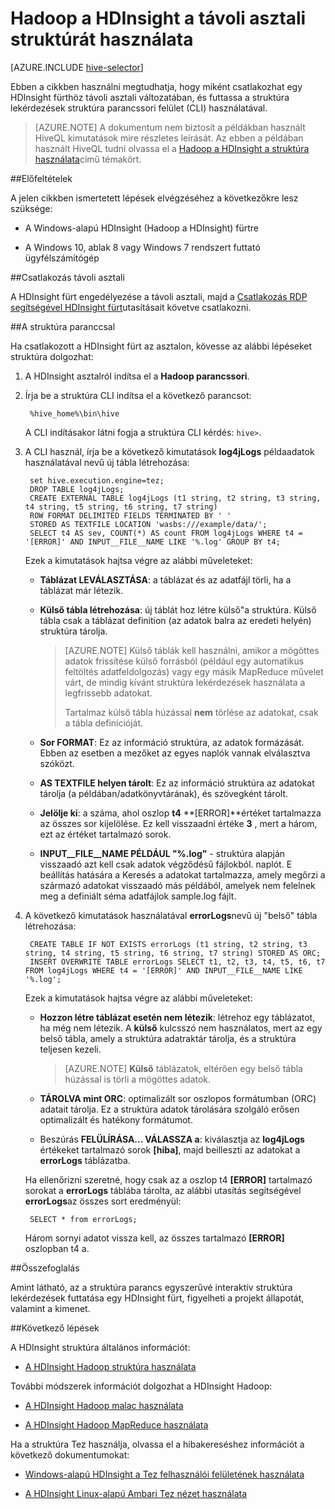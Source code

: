 <properties
   pageTitle="Használja Hadoop-struktúra és a távoli asztali HDInsight |} Microsoft Azure"
   description="Megtudhatja, hogy miként csatlakozhat HDInsight Hadoop-fürt távoli asztali változatában, és kattintson a struktúra parancssori felületén a struktúra lekérdezések futtatása."
   services="hdinsight"
   documentationCenter=""
   authors="Blackmist"
   manager="jhubbard"
   editor="cgronlun"
    tags="azure-portal"/>

<tags
   ms.service="hdinsight"
   ms.devlang="na"
   ms.topic="article"
   ms.tgt_pltfrm="na"
   ms.workload="big-data"
   ms.date="09/06/2016"
   ms.author="larryfr"/>

# <a name="use-hive-with-hadoop-on-hdinsight-with-remote-desktop"></a>Hadoop a HDInsight a távoli asztali struktúrát használata

[AZURE.INCLUDE [hive-selector](../../includes/hdinsight-selector-use-hive.md)]

Ebben a cikkben használni megtudhatja, hogy miként csatlakozhat egy HDInsight fürthöz távoli asztali változatában, és futtassa a struktúra lekérdezések struktúra parancssori felület (CLI) használatával.

> [AZURE.NOTE] A dokumentum nem biztosít a példákban használt HiveQL kimutatások mire részletes leírását. Az ebben a példában használt HiveQL tudni olvassa el a [Hadoop a HDInsight a struktúra használata](hdinsight-use-hive.md)című témakört.

##<a id="prereq"></a>Előfeltételek

A jelen cikkben ismertetett lépések elvégzéséhez a következőkre lesz szüksége:

* A Windows-alapú HDInsight (Hadoop a HDInsight) fürtre

* A Windows 10, ablak 8 vagy Windows 7 rendszert futtató ügyfélszámítógép

##<a id="connect"></a>Csatlakozás távoli asztali

A HDInsight fürt engedélyezése a távoli asztali, majd a [Csatlakozás RDP segítségével HDInsight fürt](hdinsight-administer-use-management-portal.md#rdp)utasításait követve csatlakozni.

##<a id="hive"></a>A struktúra paranccsal

Ha csatlakozott a HDInsight fürt az asztalon, kövesse az alábbi lépéseket struktúra dolgozhat:

1. A HDInsight asztalról indítsa el a **Hadoop parancssori**.

2. Írja be a struktúra CLI indítsa el a következő parancsot:

        %hive_home%\bin\hive

    A CLI indításakor látni fogja a struktúra CLI kérdés: `hive>`.

3. A CLI használ, írja be a következő kimutatások **log4jLogs** példaadatok használatával nevű új tábla létrehozása:

        set hive.execution.engine=tez;
        DROP TABLE log4jLogs;
        CREATE EXTERNAL TABLE log4jLogs (t1 string, t2 string, t3 string, t4 string, t5 string, t6 string, t7 string)
        ROW FORMAT DELIMITED FIELDS TERMINATED BY ' '
        STORED AS TEXTFILE LOCATION 'wasbs:///example/data/';
        SELECT t4 AS sev, COUNT(*) AS count FROM log4jLogs WHERE t4 = '[ERROR]' AND INPUT__FILE__NAME LIKE '%.log' GROUP BY t4;

    Ezek a kimutatások hajtsa végre az alábbi műveleteket:

    * **Táblázat LEVÁLASZTÁSA**: a táblázat és az adatfájl törli, ha a táblázat már létezik.

    * **Külső tábla létrehozása**: új táblát hoz létre külső"a struktúra. Külső tábla csak a táblázat definition (az adatok balra az eredeti helyén) struktúra tárolja.

        > [AZURE.NOTE] Külső táblák kell használni, amikor a mögöttes adatok frissítése külső forrásból (például egy automatikus feltöltés adatfeldolgozás) vagy egy másik MapReduce művelet várt, de mindig kívánt struktúra lekérdezések használata a legfrissebb adatokat.
        >
        > Tartalmaz külső tábla húzással **nem** törlése az adatokat, csak a tábla definícióját.

    * **Sor FORMAT**: Ez az információ struktúra, az adatok formázását. Ebben az esetben a mezőket az egyes naplók vannak elválasztva szóközt.

    * **AS TEXTFILE helyen tárolt**: Ez az információ struktúra az adatokat tárolja (a példában/adatkönyvtárának), és szövegként tárolt.

    * **Jelölje ki**: a száma, ahol oszlop **t4** **[ERROR]**értéket tartalmazza az összes sor kijelölése. Ez kell visszaadni értéke **3** , mert a három, ezt az értéket tartalmazó sorok.

    * **INPUT__FILE__NAME PÉLDÁUL "%.log"** - struktúra alapján visszaadó azt kell csak adatok végződésű fájlokból. naplót. E beállítás hatására a Keresés a adatokat tartalmazza, amely megőrzi a származó adatokat visszaadó más példából, amelyek nem felelnek meg a definiált séma adatfájlok sample.log fájlt.


4. A következő kimutatások használatával **errorLogs**nevű új "belső" tábla létrehozása:

        CREATE TABLE IF NOT EXISTS errorLogs (t1 string, t2 string, t3 string, t4 string, t5 string, t6 string, t7 string) STORED AS ORC;
        INSERT OVERWRITE TABLE errorLogs SELECT t1, t2, t3, t4, t5, t6, t7 FROM log4jLogs WHERE t4 = '[ERROR]' AND INPUT__FILE__NAME LIKE '%.log';

    Ezek a kimutatások hajtsa végre az alábbi műveleteket:

    * **Hozzon létre táblázat esetén nem létezik**: létrehoz egy táblázatot, ha még nem létezik. A **külső** kulcsszó nem használatos, mert az egy belső tábla, amely a struktúra adatraktár tárolja, és a struktúra teljesen kezeli.

        > [AZURE.NOTE] **Külső** táblázatok, eltérően egy belső tábla húzással is törli a mögöttes adatok.

    * **TÁROLVA mint ORC**: optimalizált sor oszlopos formátumban (ORC) adatait tárolja. Ez a struktúra adatok tárolására szolgáló erősen optimalizált és hatékony formátumot.

    * Beszúrás **FELÜLÍRÁSA... VÁLASSZA a**: kiválasztja az **log4jLogs** értékeket tartalmazó sorok **[hiba]**, majd beilleszti az adatokat a **errorLogs** táblázatba.

    Ha ellenőrizni szeretné, hogy csak az a oszlop t4 **[ERROR]** tartalmazó sorokat a **errorLogs** táblába tárolta, az alábbi utasítás segítségével **errorLogs**az összes sort eredményül:

        SELECT * from errorLogs;

    Három sornyi adatot vissza kell, az összes tartalmazó **[ERROR]** oszlopban t4 a.

##<a id="summary"></a>Összefoglalás

Amint látható, az a struktúra parancs egyszerűvé interaktív struktúra lekérdezések futtatása egy HDInsight fürt, figyelheti a projekt állapotát, valamint a kimenet.

##<a id="nextsteps"></a>Következő lépések

A HDInsight struktúra általános információt:

* [A HDInsight Hadoop struktúra használata](hdinsight-use-hive.md)

További módszerek információt dolgozhat a HDInsight Hadoop:

* [A HDInsight Hadoop malac használata](hdinsight-use-pig.md)

* [A HDInsight Hadoop MapReduce használata](hdinsight-use-mapreduce.md)

Ha a struktúra Tez használja, olvassa el a hibakereséshez információt a következő dokumentumokat:

* [Windows-alapú HDInsight a Tez felhasználói felületének használata](hdinsight-debug-tez-ui.md)

* [A HDInsight Linux-alapú Ambari Tez nézet használata](hdinsight-debug-ambari-tez-view.md)

[1]: ../HDInsight/hdinsight-hadoop-visual-studio-tools-get-started.md

[hdinsight-sdk-documentation]: http://msdnstage.redmond.corp.microsoft.com/library/dn479185.aspx

[azure-purchase-options]: http://azure.microsoft.com/pricing/purchase-options/
[azure-member-offers]: http://azure.microsoft.com/pricing/member-offers/
[azure-free-trial]: http://azure.microsoft.com/pricing/free-trial/

[apache-tez]: http://tez.apache.org
[apache-hive]: http://hive.apache.org/
[apache-log4j]: http://en.wikipedia.org/wiki/Log4j
[hive-on-tez-wiki]: https://cwiki.apache.org/confluence/display/Hive/Hive+on+Tez
[import-to-excel]: http://azure.microsoft.com/documentation/articles/hdinsight-connect-excel-power-query/


[hdinsight-use-oozie]: hdinsight-use-oozie.md
[hdinsight-analyze-flight-data]: hdinsight-analyze-flight-delay-data.md





[hdinsight-provision]: hdinsight-provision-clusters.md
[hdinsight-submit-jobs]: hdinsight-submit-hadoop-jobs-programmatically.md
[hdinsight-upload-data]: hdinsight-upload-data.md


[Powershell-install-configure]: ../powershell-install-configure.md
[powershell-here-strings]: http://technet.microsoft.com/library/ee692792.aspx

